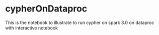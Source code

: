 # cypherOnDataproc
This is the notebook to illustrate to run cypher on spark 3.0 on dataproc with interactive notebook
